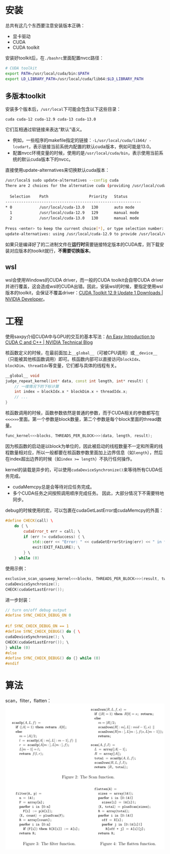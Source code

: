 # 安装

总共有这几个东西要注意安装版本正确：
- 显卡驱动
- CUDA
- CUDA toolkit

安装好toolkit后，在`./bashrc`里面配置nvcc路径：
```bash
# CUDA toolkit
export PATH=/usr/local/cuda/bin:$PATH
export LD_LIBRARY_PATH=/usr/local/cuda/lib64:$LD_LIBRARY_PATH
```

## 多版本toolkit

安装多个版本后，`/usr/local`下可能会包含以下这些目录：
```
cuda cuda-12 cuda-12.9 cuda-13 cuda-13.0
```
它们互相通过软链接来表达“默认”语义。
- 例如，一些程序的makefile指定的链接：`-L/usr/local/cuda/lib64/ -lcudart`，表示链接当前系统内配置的默认cuda版本，例如可能是13.0。
- 配置nvcc环境变量的时候，使用的是`/usr/local/cuda/bin`，表示使用当前系统的默认cuda版本下的nvcc。

直接使用update-alternatives来切换默认cuda版本：
```bash
/usr/local$ sudo update-alternatives --config cuda
There are 2 choices for the alternative cuda (providing /usr/local/cuda).

  Selection    Path                  Priority   Status
------------------------------------------------------------
* 0            /usr/local/cuda-13.0   130       auto mode
  1            /usr/local/cuda-12.9   129       manual mode
  2            /usr/local/cuda-13.0   130       manual mode

Press <enter> to keep the current choice[*], or type selection number: 1
update-alternatives: using /usr/local/cuda-12.9 to provide /usr/local/cuda (cuda) in manual mode
```

如果只是编译好了的二进制文件在**运行时**需要链接特定版本的CUDA库，则下载安装对应版本的toolkit就行，**不需要切换版本**。

## wsl

wsl会使用Windows的CUDA driver，而一般的CUDA toolkit会自带CUDA driver并进行覆盖，这会造成wsl的CUDA出错。因此，安装wsl的时候，要指定使用wsl版本的toolkit，会保证不覆盖driver：[CUDA Toolkit 12.9 Update 1 Downloads | NVIDIA Developer](https://developer.nvidia.com/cuda-12-9-1-download-archive?target_os=Linux&target_arch=x86_64&Distribution=WSL-Ubuntu&target_version=2.0&target_type=deb_local)。

# 工程

使用saxpy介绍CUDA中与GPU的交互的基本写法：[An Easy Introduction to CUDA C and C++ | NVIDIA Technical Blog](https://developer.nvidia.com/blog/easy-introduction-cuda-c-and-c/)

核函数定义的时候，在最前面加上`__global__`（可被CPU调用）或`__device__`（只能被其他核函数调用）即可。核函数内部可以直接访问`blockIdx`、`blockDim`、`threadIdx`等变量，它们都与具体的线程有关。
```cpp
__global__ void  
judge_repeat_kernel(int* data, const int length, int* result) {  
    // 一维情况下的下标计算
    int index = blockIdx.x * blockDim.x + threadIdx.x;  
    // ...  
}
```

核函数调用的时候，函数参数依然是普通的参数，而于CUDA相关的参数都写在`<<<>>>`里面。第一个参数是block数量，第二个参数是每个block里面的thread数量。
```cpp
func_kernel<<<blocks, THREADS_PER_BLOCK>>>(data, length, result);
```

因为核函数的启动是以block为单位的，因此被启动的线程数量不一定和所需的线程数量相对应，所以一般都要在核函数参数里面加上边界信息（如`length`），然后在index超出边界的时候（如`index >= length`）不执行任何操作。

kernel的装载是异步的，可以使用`cudaDeviceSynchronize()`来等待所有CUDA任务完成。
- cudaMemcpy总是会等待对应任务完成。
- 多个CUDA任务之间按照调用顺序完成任务。
因此，大部分情况下不需要特地同步。

debug的时候使用的宏，可以包裹在cudaGetLastError或cudaMemcpy的外面：
```cpp
#define CHECK(call) \  
    do { \  
        cudaError_t err = call; \  
        if (err != cudaSuccess) { \  
            std::cerr << "Error: " << cudaGetErrorString(err) << " in file " << __FILE__ << " at line " << __LINE__ << std::endl; \  
            exit(EXIT_FAILURE); \  
        } \  
    } while (0)
```
使用示例：
```cpp
exclusive_scan_upsweep_kernel<<<blocks, THREADS_PER_BLOCK>>>(result, two_d, iter_time);  
cudaDeviceSynchronize();  
CHECK(cudaGetLastError());
```
进一步封装：
```cpp
// turn on/off debug output  
#define SYNC_CHECK_DEBUG_ON 0  
  
#if SYNC_CHECK_DEBUG_ON == 1  
#define SYNC_CHECK_DEBUG() do { \  
cudaDeviceSynchronize(); \  
CHECK(cudaGetLastError()); \  
} while (0)  
#else  
#define SYNC_CHECK_DEBUG() do {} while (0)  
#endif
```

# 算法

scan，filter，flatten：
![](assets/c81fedf89341193172eaf478b87e1224.png)
